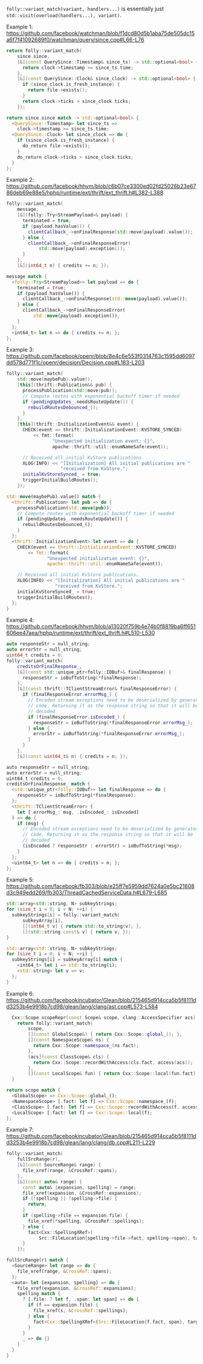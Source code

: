 `folly::variant_match(variant, handlers...)` is essentially just `std::visit(overload(handlers...), variant)`.

Example 1: https://github.com/facebook/watchman/blob/f1dcd80d5b1aba75de505dc15a6f7f41092689f0/watchman/query/since.cpp#L66-L76

```cpp
return folly::variant_match(
    since.since,
    [&](const QuerySince::Timestamp& since_ts) -> std::optional<bool> {
      return clock->timestamp >= since_ts.time;
    },
    [&](const QuerySince::Clock& since_clock) -> std::optional<bool> {
      if (since_clock.is_fresh_instance) {
        return file->exists();
      }
      return clock->ticks > since_clock.ticks;
    });
```

```rust
return since.since match -> std::optional<bool> {
  <QuerySince::Timestamp> let since_ts =>
    clock->timestamp >= since_ts.time;
  <QuerySince::Clock> let since_clock => do {
    if (since_clock.is_fresh_instance) {
      do_return file->exists();
    }
    do_return clock->ticks > since_clock.ticks;
  }
};
```

Example 2: https://github.com/facebook/hhvm/blob/c6b07ce3300ed02fd25026b23e6786deb69e88e5/hphp/runtime/ext/thrift/ext_thrift.h#L382-L388

```cpp
folly::variant_match(
    message,
    [&](folly::Try<StreamPayload>& payload) {
      terminated = true;
      if (payload.hasValue()) {
        clientCallback_->onFinalResponse(std::move(payload).value());
      } else {
        clientCallback_->onFinalResponseError(
            std::move(payload).exception());
      }
    },
    [&](int64_t n) { credits += n; });
```

```rust
message match {
  <folly::Try<StreamPayload>> let payload => do {
    terminated = true;
    if (payload.hasValue()) {
      clientCallback_->onFinalResponse(std::move(payload).value());
    } else {
      clientCallback_->onFinalResponseError(
          std::move(payload).exception());
    }
  };
  <int64_t> let n => do { credits += n; };
};
```

Example 3: https://github.com/facebook/openr/blob/8e4c6e553f0314763c1595dd6097dd578d771f1c/openr/decision/Decision.cpp#L183-L203

```cpp
folly::variant_match(
    std::move(maybePub).value(),
    [this](thrift::Publication&& pub) {
      processPublication(std::move(pub));
      // Compute routes with exponential backoff timer if needed
      if (pendingUpdates_.needsRouteUpdate()) {
        rebuildRoutesDebounced_();
      }
    },
    [this](thrift::InitializationEvent&& event) {
      CHECK(event == thrift::InitializationEvent::KVSTORE_SYNCED)
          << fmt::format(
                 "Unexpected initialization event: {}",
                 apache::thrift::util::enumNameSafe(event));

      // Received all initial KvStore publications.
      XLOG(INFO) << "[Initialization] All initial publications are "
                    "received from KvStore.";
      initialKvStoreSynced_ = true;
      triggerInitialBuildRoutes();
    });
```

```rust
std::move(maybePub).value() match {
  <thrift::Publication> let pub => do {
    processPublication(std::move(pub));
    // Compute routes with exponential backoff timer if needed
    if (pendingUpdates_.needsRouteUpdate()) {
      rebuildRoutesDebounced_();
    }
  };
  <thrift::InitializationEvent> let event => do {
    CHECK(event == thrift::InitializationEvent::KVSTORE_SYNCED)
        << fmt::format(
               "Unexpected initialization event: {}",
               apache::thrift::util::enumNameSafe(event));

    // Received all initial KvStore publications.
    XLOG(INFO) << "[Initialization] All initial publications are "
                  "received from KvStore.";
    initialKvStoreSynced_ = true;
    triggerInitialBuildRoutes();
  };
}
```

Example 4: https://github.com/facebook/hhvm/blob/a13020f759b4e74b0f8819ba6ff651606ee47aea/hphp/runtime/ext/thrift/ext_thrift.h#L510-L530

```cpp
auto responseStr = null_string;
auto errorStr = null_string;
uint64_t credits = 0;
folly::variant_match(
    creditsOrFinalResponse_,
    [&](const std::unique_ptr<folly::IOBuf>& finalResponse) {
      responseStr = ioBufToString(*finalResponse);
    },
    [&](const thrift::TClientStreamError& finalResponseError) {
      if (finalResponseError.errorMsg_) {
        // Encoded stream exceptions need to be deserialized by generated
        // code. Returning it as the response string so that it will be
        // decoded
        if (finalResponseError.isEncoded_) {
          responseStr = ioBufToString(*finalResponseError.errorMsg_);
        } else {
          errorStr = ioBufToString(*finalResponseError.errorMsg_);
        }
      }
    },
    [&](const uint64_t& n) { credits = n; });
```

```rust
auto responseStr = null_string;
auto errorStr = null_string;
uint64_t credits = 0;
creditsOrFinalResponse_ match {
  <std::unique_ptr<folly::IOBuf>> let finalResponse => do {
    responseStr = ioBufToString(*finalResponse);
  };
  <thrift::TClientStreamError> (
    let [.errorMsg_: msg, .isEncoded_: isEncoded]
  ) => do {
    if (msg) {
      // Encoded stream exceptions need to be deserialized by generated
      // code. Returning it as the response string so that it will be
      // decoded
      (isEncoded ? responseStr : errorStr) = ioBufToString(*msg);
    }
  };
  <uint64_t> let n => do { credits = n; };
};
```

Example 5: https://github.com/facebook/fb303/blob/e25ff7e5959dd7624a0e5bc21608d3c949edd269/fb303/ThreadCachedServiceData.h#L679-L685

```cpp
std::array<std::string, N> subkeyStrings;
for (size_t i = 0; i < N; ++i) {
  subkeyStrings[i] = folly::variant_match(
      subkeyArray[i],
      [](int64_t v) { return std::to_string(v); },
      [](std::string const& v) { return v; });
}
```

```rust
std::array<std::string, N> subkeyStrings;
for (size_t i = 0; i < N; ++i) {
  subkeyStrings[i] = subkeyArray[i] match {
    <int64_t> let i => std::to_string(i);
    <std::string> let v => v;
  };
}
```

Example 6: https://github.com/facebookincubator/Glean/blob/215465d914cca5b5f8111dd3253b4e9918b7cd98/glean/lang/clang/ast.cpp#L573-L584

```cpp
  Cxx::Scope scopeRepr(const Scope& scope, clang::AccessSpecifier acs) {
    return folly::variant_match(
        scope,
        [](const GlobalScope&) { return Cxx::Scope::global_(); },
        [](const NamespaceScope& ns) {
          return Cxx::Scope::namespace_(ns.fact);
        },
        [acs](const ClassScope& cls) {
          return Cxx::Scope::recordWithAccess(cls.fact, access(acs));
        },
        [](const LocalScope& fun) { return Cxx::Scope::local(fun.fact); });
  }
```

```rust
return scope match {
  <GlobalScope> => Cxx::Scope::global_();
  <NamespaceScope> [.fact: let f] => Cxx::Scope::namespace_(f);
  <ClassScope> [.fact: let f] => Cxx::Scope::recordWithAccess(f, access(acs));
  <LocalScope> [.fact: let f] => Cxx::Scope::local(f);
};
```

Example 7: https://github.com/facebookincubator/Glean/blob/215465d914cca5b5f8111dd3253b4e9918b7cd98/glean/lang/clang/db.cpp#L211-L229

```cpp
folly::variant_match(
    fullSrcRange(r),
    [&](const SourceRange& range) {
      file_xref(range, &CrossRef::spans);
    },
    [&](const auto& range) {
      const auto& [expansion, spelling] = range;
      file_xref(expansion, &CrossRef::expansions);
      if (!spelling || !spelling->file) {
        return;
      }
      if (spelling->file == expansion.file) {
        file_xref(*spelling, &CrossRef::spellings);
      } else {
        fact<Cxx::SpellingXRef>(
            Src::FileLocation{spelling->file->fact, spelling->span}, target);
      }
    });
```

```rust
fullSrcRange(r) match {
  <SourceRange> let range => do {
    file_xref(range, &CrossRef::spans);
  };
  <auto> let [expansion, spelling] => do {
    file_xref(expansion, &CrossRef::expansions);
    spelling match {
      ? [.file: ? let f, .span: let span] => do {
        if (f == expansion.file) {
          file_xref(s, &CrossRef::spellings);
        } else {
          fact<Cxx::SpellingXRef>(Src::FileLocation{f.fact, span}, target);
        }
      }
      _ => do {}
    }
  }
}
```
